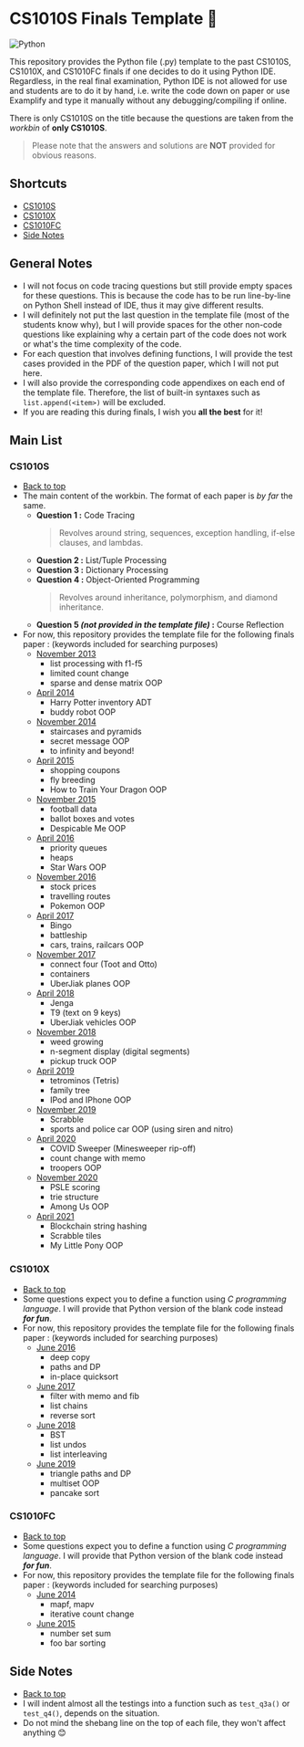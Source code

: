 # CS1010S Finals Template 🐍
<img alt="Python" src="https://img.shields.io/badge/python%20-%2314354C.svg?&style=for-the-badge&logo=python&logoColor=white"/>

This repository provides the Python file (.py) template to the past CS1010S, CS1010X, and CS1010FC finals if one decides to do it using Python IDE.
Regardless, in the real final examination, Python IDE is not allowed for use and students are to do it by hand, i.e. write the code down on paper or use Examplify and type it manually without any debugging/compiling if online.

There is only CS1010S on the title because the questions are taken from the *workbin* of **only CS1010S**.

> Please note that the answers and solutions are **NOT** provided for obvious reasons.

## Shortcuts
+ [CS1010S](https://github.com/RussellDash332/cs1010s-finals-template#cs1010s)
+ [CS1010X](https://github.com/RussellDash332/cs1010s-finals-template#cs1010x)
+ [CS1010FC](https://github.com/RussellDash332/cs1010s-finals-template#cs1010fc)
+ [Side Notes](https://github.com/RussellDash332/cs1010s-finals-template#side-notes)

## General Notes
+ I will not focus on code tracing questions but still provide empty spaces for these questions. This is because the code has to be run line-by-line on Python Shell instead of IDE, thus it may give different results.
+ I will definitely not put the last question in the template file (most of the students know why), but I will provide spaces for the other non-code questions like explaining why a certain part of the code does not work or what's the time complexity of the code.
+ For each question that involves defining functions, I will provide the test cases provided in the PDF of the question paper, which I will not put here.
+ I will also provide the corresponding code appendixes on each end of the template file. Therefore, the list of built-in syntaxes such as `list.append(<item>)` will be excluded.
+ If you are reading this during finals, I wish you **all the best** for it!

## Main List
### CS1010S
+ [Back to top](https://github.com/RussellDash332/cs1010s-finals-template#shortcuts)
+ The main content of the workbin. The format of each paper is *by far* the same.
    + **Question 1 :** Code Tracing
        > Revolves around string, sequences, exception handling, if-else clauses, and lambdas.
    + **Question 2 :** List/Tuple Processing
    + **Question 3 :** Dictionary Processing
    + **Question 4 :** Object-Oriented Programming
        > Revolves around inheritance, polymorphism, and diamond inheritance.
    + **Question 5 *(not provided in the template file)* :** Course Reflection
+ For now, this repository provides the template file for the following finals paper : (keywords included for searching purposes)
    + [November 2013](https://github.com/RussellDash332/cs1010s-finals-template/blob/main/CS1010S/cs1010s-nov13-template.py)
        + list processing with f1-f5
        + limited count change
        + sparse and dense matrix OOP
    + [April 2014](https://github.com/RussellDash332/cs1010s-finals-template/blob/main/CS1010S/cs1010s-apr14-template.py)
        + Harry Potter inventory ADT
        + buddy robot OOP
    + [November 2014](https://github.com/RussellDash332/cs1010s-finals-template/blob/main/CS1010S/cs1010s-nov14-template.py)
        + staircases and pyramids
        + secret message OOP
        + to infinity and beyond!
    + [April 2015](https://github.com/RussellDash332/cs1010s-finals-template/blob/main/CS1010S/cs1010s-apr15-template.py)
        + shopping coupons
        + fly breeding
        + How to Train Your Dragon OOP
    + [November 2015](https://github.com/RussellDash332/cs1010s-finals-template/blob/main/CS1010S/cs1010s-nov15-template.py)
        + football data
        + ballot boxes and votes
        + Despicable Me OOP
    + [April 2016](https://github.com/RussellDash332/cs1010s-finals-template/blob/main/CS1010S/cs1010s-apr16-template.py)
        + priority queues
        + heaps
        + Star Wars OOP
    + [November 2016](https://github.com/RussellDash332/cs1010s-finals-template/blob/main/CS1010S/cs1010s-nov16-template.py)
        + stock prices
        + travelling routes
        + Pokemon OOP
    + [April 2017](https://github.com/RussellDash332/cs1010s-finals-template/blob/main/CS1010S/cs1010s-apr17-template.py)
        + Bingo
        + battleship
        + cars, trains, railcars OOP
    + [November 2017](https://github.com/RussellDash332/cs1010s-finals-template/blob/main/CS1010S/cs1010s-nov17-template.py)
        + connect four (Toot and Otto)
        + containers
        + UberJiak planes OOP
    + [April 2018](https://github.com/RussellDash332/cs1010s-finals-template/blob/main/CS1010S/cs1010s-apr18-template.py)
        + Jenga
        + T9 (text on 9 keys)
        + UberJiak vehicles OOP
    + [November 2018](https://github.com/RussellDash332/cs1010s-finals-template/blob/main/CS1010S/cs1010s-nov18-template.py)
        + weed growing
        + n-segment display (digital segments)
        + pickup truck OOP
    + [April 2019](https://github.com/RussellDash332/cs1010s-finals-template/blob/main/CS1010S/cs1010s-apr19-template.py)
        + tetrominos (Tetris)
        + family tree
        + IPod and IPhone OOP
    + [November 2019](https://github.com/RussellDash332/cs1010s-finals-template/blob/main/CS1010S/cs1010s-nov19-template.py)
        + Scrabble
        + sports and police car OOP (using siren and nitro)
    + [April 2020](https://github.com/RussellDash332/cs1010s-finals-template/blob/main/CS1010S/cs1010s-apr20-template.py)
        + COVID Sweeper (Minesweeper rip-off)
        + count change with memo
        + troopers OOP
    + [November 2020](https://github.com/RussellDash332/cs1010s-finals-template/blob/main/CS1010S/cs1010s-nov20-template.py)
        + PSLE scoring
        + trie structure
        + Among Us OOP
    + [April 2021](https://github.com/RussellDash332/cs1010s-finals-template/blob/main/CS1010S/cs1010s-apr21-template.py)
        + Blockchain string hashing
        + Scrabble tiles
        + My Little Pony OOP

### CS1010X
+ [Back to top](https://github.com/RussellDash332/cs1010s-finals-template#shortcuts)
+ Some questions expect you to define a function using *C programming language*. I will provide that Python version of the blank code instead ***for fun***.
+ For now, this repository provides the template file for the following finals paper : (keywords included for searching purposes)
    + [June 2016](https://github.com/RussellDash332/cs1010s-finals-template/blob/main/CS1010X/cs1010x-jun16-template.py)
        + deep copy
        + paths and DP
        + in-place quicksort
    + [June 2017](https://github.com/RussellDash332/cs1010s-finals-template/blob/main/CS1010X/cs1010x-jun17-template.py)
        + filter with memo and fib
        + list chains
        + reverse sort
    + [June 2018](https://github.com/RussellDash332/cs1010s-finals-template/blob/main/CS1010X/cs1010x-jun18-template.py)
        + BST
        + list undos
        + list interleaving
    + [June 2019](https://github.com/RussellDash332/cs1010s-finals-template/blob/main/CS1010X/cs1010x-jun19-template.py)
        + triangle paths and DP
        + multiset OOP
        + pancake sort

### CS1010FC
+ [Back to top](https://github.com/RussellDash332/cs1010s-finals-template#shortcuts)
+ Some questions expect you to define a function using *C programming language*. I will provide that Python version of the blank code instead ***for fun***.
+ For now, this repository provides the template file for the following finals paper : (keywords included for searching purposes)
    + [June 2014](https://github.com/RussellDash332/cs1010s-finals-template/blob/main/CS1010FC/cs1010fc-jun14-template.py)
        + mapf, mapv
        + iterative count change
    + [June 2015](https://github.com/RussellDash332/cs1010s-finals-template/blob/main/CS1010FC/cs1010fc-jun15-template.py)
        + number set sum
        + foo bar sorting

## Side Notes
+ [Back to top](https://github.com/RussellDash332/cs1010s-finals-template#shortcuts)
+ I will indent almost all the testings into a function such as `test_q3a()` or `test_q4()`, depends on the situation.
+ Do not mind the shebang line on the top of each file, they won't affect anything 😊
